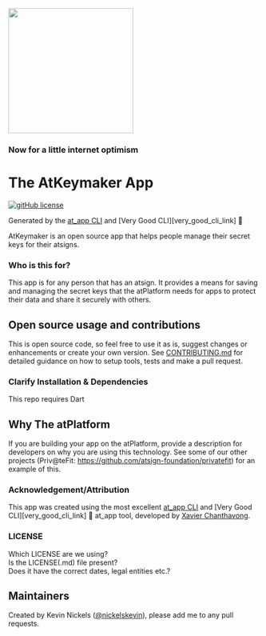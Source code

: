 <img width=250px src="https://atsign.dev/assets/img/atPlatform_logo_gray.svg?sanitize=true">

### Now for a little internet optimism

# The AtKeymaker App

[![gitHub license](https://img.shields.io/badge/license-BSD3-blue.svg)](packages/at_app/LICENSE)

Generated by the [at_app CLI](https://github.com/atsign-foundation/at_app) and [Very Good CLI][very_good_cli_link] 🤖

AtKeymaker is an open source app that helps people manage their secret keys for their atsigns.

### Who is this for?
This app is for any person that has an atsign. It provides a means for saving and managing the secret keys that the atPlatform needs for apps to protect their data and share it securely with others.

## Open source usage and contributions

This is open source code, so feel free to use it as is, suggest changes or
enhancements or create your own version. See [CONTRIBUTING.md](./CONTRIBUTING.md)
for detailed guidance on how to setup tools, tests and make a pull request.

### Clarify Installation & Dependencies

This repo requires Dart

## Why The atPlatform
If you are building your app on the atPlatform, provide a description for developers on why you are using this technology. See some of our other projects (Priv@teFit: https://github.com/atsign-foundation/privatefit) for an example of this.


### Acknowledgement/Attribution
This app was created using the most excellent [at_app CLI](https://github.com/atsign-foundation/at_app) and [Very Good CLI][very_good_cli_link] 🤖
at_app tool, developed by [Xavier Chanthavong](https://github.com/xavierchanth).

### LICENSE

Which LICENSE are we using?  
Is the LICENSE(.md) file present?  
Does it have the correct dates, legal entities etc.?

## Maintainers
Created by Kevin Nickels ([@nickelskevin](https://github.com/nickelskevin)), please add me to any pull requests.
